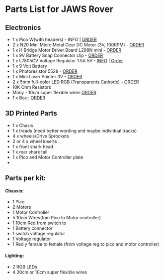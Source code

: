 # Parts List for JAWS Rover

## Electronics
- 1 x Pico W(with headers) - INFO | [ORDER](https://www.pishop.us/product/raspberry-pi-pico-wh-pre-soldered-headers/)
- 2 x N20 Mini Micro Metal Gear DC Motor (3V, 100RPM) - [ORDER](https://www.aliexpress.us/item/2251832836005412.html?spm=a2g0o.order_list.order_list_main.10.66241802U9bvYN&gatewayAdapt=glo2usa)
- 1 x H Bridge Motor Driver Board L298N mini - [ORDER](https://www.aliexpress.us/item/3256806563796055.html?spm=a2g0o.order_list.order_list_main.20.66241802U9bvYN&gatewayAdapt=glo2usa)
- 1 x 9V Battery Snap Connector clip - [ORDER](https://www.aliexpress.us/item/2251832639224754.html?spm=a2g0o.order_list.order_list_main.26.66241802U9bvYN&gatewayAdapt=glo2usa)
- 1 x L7805CV Voltage Regulator 1.5A 5V - [INFO](https://www.quarktwin.com/blogs/integrated%20circuit/l7805cv-pinout-a-comprehensive-guide-to-understanding-and-using-l7805cv-voltage-regulator/245) | [Order](https://www.aliexpress.us/item/3256806581142509.html?spm=a2g0o.order_list.order_list_main.37.66241802U9bvYN&gatewayAdapt=glo2usa)
- 1 x 9 Volt Battery
- 1 x Photoresistor 5528 - [ORDER](https://www.aliexpress.us/item/3256805782399608.html?spm=a2g0o.order_list.order_list_main.53.66241802U9bvYN&gatewayAdapt=glo2usa)
- 1 x Mini Laser Pointer 3V - [ORDER](https://www.aliexpress.us/item/2251800404204813.html?spm=a2g0o.order_list.order_list_main.58.66241802U9bvYN&gatewayAdapt=glo2usa)
- 2 x 5mm full-color LED RGB (Transparents Cathode) - [ORDER](https://www.aliexpress.us/item/3256805804520441.html?spm=a2g0o.order_list.order_list_main.74.66241802U9bvYN&gatewayAdapt=glo2usa)
- 10K Ohm Resistors
- Many - 10cm super flexible wires [ORDER](https://www.aliexpress.us/item/3256806939512527.html)
- 1 x Box : [ORDER](https://www.amazon.com/gp/product/B0C1MW7RXZ/ref=ppx_yo_dt_b_search_asin_title?ie=UTF8&th=1)

## 3D Printed Parts
- 1 x Chasis
- 1 x treads (need better wording and maybe individual tracks)
- 4 x wheels/Drive Sprockets
- 2 or 4 x wheel inserts
- 1 x front shark head
- 1 x rear shark tail
- 1 x Pico and Motor Controller plate
- 
## Parts per kit:

#### Chassis:
- 1 Pico
- 2 Motors
- 1 Motor Controller
- 5 10cm Wires(fom Pico to Motor controller)
- 1 10cm Red from switch to 
- 1 Battery connector
- 1 switch voltage regulator
- 1 Voltage regulator
- 1 Red y female to female (from voltage reg to pico and motor controller)
  

#### Lighting:
- 2 RGB LEDs
- 4 20cm or 10cm super flexible wires
 
  
